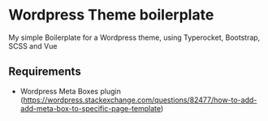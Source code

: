 # Wordpress Theme boilerplate
My simple Boilerplate for a Wordpress theme, using Typerocket, Bootstrap, SCSS and Vue

## Requirements
* Wordpress Meta Boxes plugin (https://wordpress.stackexchange.com/questions/82477/how-to-add-add-meta-box-to-specific-page-template)



